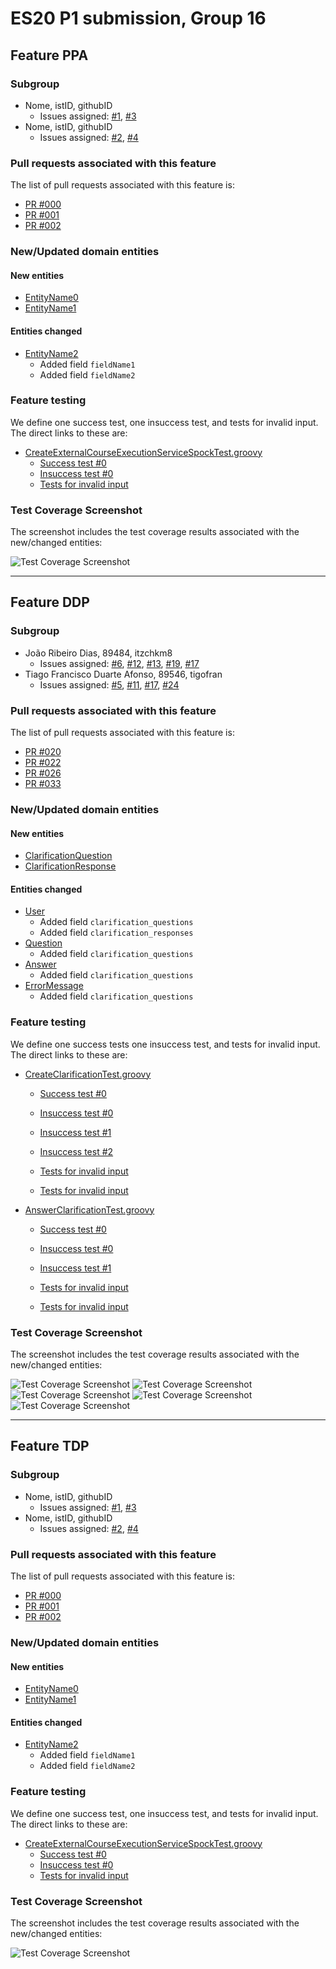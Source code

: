 # ES20 P1 submission, Group 16

## Feature PPA

### Subgroup
 - Nome, istID, githubID
   + Issues assigned: [#1](https://github.com), [#3](https://github.com)
 - Nome, istID, githubID
   + Issues assigned: [#2](https://github.com), [#4](https://github.com)
 
### Pull requests associated with this feature

The list of pull requests associated with this feature is:

 - [PR #000](https://github.com)
 - [PR #001](https://github.com)
 - [PR #002](https://github.com)


### New/Updated domain entities

#### New entities
 - [EntityName0](https://github.com)
 - [EntityName1](https://github.com)

#### Entities changed
 - [EntityName2](https://github.com)
   + Added field `fieldName1`
   + Added field `fieldName2`
 
### Feature testing

We define one success test, one insuccess test, and tests for invalid input. The direct links to these are:

 - [CreateExternalCourseExecutionServiceSpockTest.groovy](https://github.com/socialsoftware/quizzes-tutor/blob/31ba9bd5f5ddcbab61f1c4b2daca7331ad099f98/backend/src/test/groovy/pt/ulisboa/tecnico/socialsoftware/tutor/administration/service/CreateExternalCourseExecutionServiceSpockTest.groovy)
    + [Success test #0](https://github.com/socialsoftware/quizzes-tutor/blob/31ba9bd5f5ddcbab61f1c4b2daca7331ad099f98/backend/src/test/groovy/pt/ulisboa/tecnico/socialsoftware/tutor/administration/service/CreateExternalCourseExecutionServiceSpockTest.groovy#L39)
    + [Insuccess test #0](https://github.com/socialsoftware/quizzes-tutor/blob/31ba9bd5f5ddcbab61f1c4b2daca7331ad099f98/backend/src/test/groovy/pt/ulisboa/tecnico/socialsoftware/tutor/administration/service/CreateExternalCourseExecutionServiceSpockTest.groovy#L104)
    + [Tests for invalid input](https://github.com/socialsoftware/quizzes-tutor/blob/31ba9bd5f5ddcbab61f1c4b2daca7331ad099f98/backend/src/test/groovy/pt/ulisboa/tecnico/socialsoftware/tutor/administration/service/CreateExternalCourseExecutionServiceSpockTest.groovy#L145)


### Test Coverage Screenshot

The screenshot includes the test coverage results associated with the new/changed entities:

![Test Coverage Screenshot](https://web.tecnico.ulisboa.pt/~joaofernandoferreira/1920/ES/coverage_ex1.png)

---

## Feature DDP

### Subgroup
 - João Ribeiro Dias, 89484, itzchkm8
   + Issues assigned: [#6](https://github.com/tecnico-softeng/es20al_16-project/issues/6), [#12](https://github.com/tecnico-softeng/es20al_16-project/issues/12), [#13](https://github.com/tecnico-softeng/es20al_16-project/issues/13), [#19](https://github.com/tecnico-softeng/es20al_16-project/issues/19), [#17](https://github.com/tecnico-softeng/es20al_16-project/issues/17)
 - Tiago Francisco Duarte Afonso, 89546, tigofran
   + Issues assigned: [#5](https://github.com/tecnico-softeng/es20al_16-project/issues/5), [#11](https://github.com/tecnico-softeng/es20al_16-project/issues/11), 
[#17](https://github.com/tecnico-softeng/es20al_16-project/issues/17), 
[#24](https://github.com/tecnico-softeng/es20al_16-project/issues/24)


### Pull requests associated with this feature

The list of pull requests associated with this feature is:

 - [PR #020](https://github.com/tecnico-softeng/es20al_16-project/pull/20)
 - [PR #022](https://github.com/tecnico-softeng/es20al_16-project/pull/22)
 - [PR #026](https://github.com/tecnico-softeng/es20al_16-project/pull/26)
 - [PR #033](https://github.com/tecnico-softeng/es20al_16-project/pull/33)

### New/Updated domain entities

#### New entities
 - [ClarificationQuestion](https://github.com/tecnico-softeng/es20al_16-project/blob/ddp/backend/src/main/java/pt/ulisboa/tecnico/socialsoftware/tutor/clarification/domain/ClarificationQuestion.java)
 - [ClarificationResponse](https://github.com/tecnico-softeng/es20al_16-project/blob/ddp/backend/src/main/java/pt/ulisboa/tecnico/socialsoftware/tutor/clarification/domain/ClarificationResponse.java)

#### Entities changed
 - [User](https://github.com/tecnico-softeng/es20al_16-project/blob/ddp/backend/src/main/java/pt/ulisboa/tecnico/socialsoftware/tutor/user/User.java)
   + Added field `clarification_questions`
   + Added field `clarification_responses`
 - [Question](https://github.com/tecnico-softeng/es20al_16-project/blob/ddp/backend/src/main/java/pt/ulisboa/tecnico/socialsoftware/tutor/question/domain/Question.java)
   + Added field `clarification_questions`
 - [Answer](https://github.com/tecnico-softeng/es20al_16-project/blob/ddp/backend/src/main/java/pt/ulisboa/tecnico/socialsoftware/tutor/answer/domain/QuestionAnswer.java)
   + Added field `clarification_questions`
 - [ErrorMessage](https://github.com/tecnico-softeng/es20al_16-project/blob/ddp/backend/src/main/java/pt/ulisboa/tecnico/socialsoftware/tutor/exceptions/ErrorMessage.java)
   + Added field `clarification_questions`

 
### Feature testing

We define one success tests one insuccess test, and tests for invalid input. The direct links to these are:

 - [CreateClarificationTest.groovy](https://github.com/tecnico-softeng/es20al_16-project/blob/ddp/backend/src/test/groovy/pt/ulisboa/tecnico/socialsoftware/tutor/clarification/service/CreateClarificationTest.groovy)

    + [Success test #0](https://github.com/tecnico-softeng/es20al_16-project/blob/c69a0bbf8a013a285f3d6959c84a13466e00df26/backend/src/test/groovy/pt/ulisboa/tecnico/socialsoftware/tutor/clarification/service/CreateClarificationTest.groovy#L97)

    + [Insuccess test #0](https://github.com/tecnico-softeng/es20al_16-project/blob/c69a0bbf8a013a285f3d6959c84a13466e00df26/backend/src/test/groovy/pt/ulisboa/tecnico/socialsoftware/tutor/clarification/service/CreateClarificationTest.groovy#L118)
    + [Insuccess test #1](https://github.com/tecnico-softeng/es20al_16-project/blob/c69a0bbf8a013a285f3d6959c84a13466e00df26/backend/src/test/groovy/pt/ulisboa/tecnico/socialsoftware/tutor/clarification/service/CreateClarificationTest.groovy#L133)
    + [Insuccess test #2](https://github.com/tecnico-softeng/es20al_16-project/blob/c69a0bbf8a013a285f3d6959c84a13466e00df26/backend/src/test/groovy/pt/ulisboa/tecnico/socialsoftware/tutor/clarification/service/CreateClarificationTest.groovy#L154)


    + [Tests for invalid input](https://github.com/tecnico-softeng/es20al_16-project/blob/c69a0bbf8a013a285f3d6959c84a13466e00df26/backend/src/test/groovy/pt/ulisboa/tecnico/socialsoftware/tutor/clarification/service/CreateClarificationTest.groovy#L174)
    + [Tests for invalid input](https://github.com/tecnico-softeng/es20al_16-project/blob/c69a0bbf8a013a285f3d6959c84a13466e00df26/backend/src/test/groovy/pt/ulisboa/tecnico/socialsoftware/tutor/clarification/service/CreateClarificationTest.groovy#L200)


 - [AnswerClarificationTest.groovy](https://github.com/tecnico-softeng/es20al_16-project/blob/ddp/backend/src/test/groovy/pt/ulisboa/tecnico/socialsoftware/tutor/clarification/service/AnswerClarificationTest.groovy)

    + [Success test #0](https://github.com/tecnico-softeng/es20al_16-project/blob/c69a0bbf8a013a285f3d6959c84a13466e00df26/backend/src/test/groovy/pt/ulisboa/tecnico/socialsoftware/tutor/clarification/service/AnswerClarificationTest.groovy#L63)

    + [Insuccess test #0](https://github.com/tecnico-softeng/es20al_16-project/blob/c69a0bbf8a013a285f3d6959c84a13466e00df26/backend/src/test/groovy/pt/ulisboa/tecnico/socialsoftware/tutor/clarification/service/AnswerClarificationTest.groovy#L86)
    + [Insuccess test #1](https://github.com/tecnico-softeng/es20al_16-project/blob/c69a0bbf8a013a285f3d6959c84a13466e00df26/backend/src/test/groovy/pt/ulisboa/tecnico/socialsoftware/tutor/clarification/service/AnswerClarificationTest.groovy#L119)

    + [Tests for invalid input](https://github.com/tecnico-softeng/es20al_16-project/blob/c69a0bbf8a013a285f3d6959c84a13466e00df26/backend/src/test/groovy/pt/ulisboa/tecnico/socialsoftware/tutor/clarification/service/AnswerClarificationTest.groovy#L138)
    + [Tests for invalid input](https://github.com/tecnico-softeng/es20al_16-project/blob/c69a0bbf8a013a285f3d6959c84a13466e00df26/backend/src/test/groovy/pt/ulisboa/tecnico/socialsoftware/tutor/clarification/service/AnswerClarificationTest.groovy#L161)

### Test Coverage Screenshot

The screenshot includes the test coverage results associated with the new/changed entities:

![Test Coverage Screenshot](http://web.tecnico.ulisboa.pt/~ist189484/coverageES1/coverage1.png)
![Test Coverage Screenshot](http://web.tecnico.ulisboa.pt/~ist189484/coverageES1/coverage2.png)
![Test Coverage Screenshot](http://web.tecnico.ulisboa.pt/~ist189484/coverageES1/coverage3.png)
![Test Coverage Screenshot](http://web.tecnico.ulisboa.pt/~ist189484/coverageES1/coverage4.png)
![Test Coverage Screenshot](http://web.tecnico.ulisboa.pt/~ist189484/coverageES1/coverage5.png)

---


## Feature TDP

### Subgroup
 - Nome, istID, githubID
   + Issues assigned: [#1](https://github.com), [#3](https://github.com)
 - Nome, istID, githubID
   + Issues assigned: [#2](https://github.com), [#4](https://github.com)
 
### Pull requests associated with this feature

The list of pull requests associated with this feature is:

 - [PR #000](https://github.com)
 - [PR #001](https://github.com)
 - [PR #002](https://github.com)


### New/Updated domain entities

#### New entities
 - [EntityName0](https://github.com)
 - [EntityName1](https://github.com)

#### Entities changed
 - [EntityName2](https://github.com)
   + Added field `fieldName1`
   + Added field `fieldName2`
 
### Feature testing

We define one success test, one insuccess test, and tests for invalid input. The direct links to these are:

 - [CreateExternalCourseExecutionServiceSpockTest.groovy](https://github.com/socialsoftware/quizzes-tutor/blob/31ba9bd5f5ddcbab61f1c4b2daca7331ad099f98/backend/src/test/groovy/pt/ulisboa/tecnico/socialsoftware/tutor/administration/service/CreateExternalCourseExecutionServiceSpockTest.groovy)
    + [Success test #0](https://github.com/socialsoftware/quizzes-tutor/blob/31ba9bd5f5ddcbab61f1c4b2daca7331ad099f98/backend/src/test/groovy/pt/ulisboa/tecnico/socialsoftware/tutor/administration/service/CreateExternalCourseExecutionServiceSpockTest.groovy#L39)
    + [Insuccess test #0](https://github.com/socialsoftware/quizzes-tutor/blob/31ba9bd5f5ddcbab61f1c4b2daca7331ad099f98/backend/src/test/groovy/pt/ulisboa/tecnico/socialsoftware/tutor/administration/service/CreateExternalCourseExecutionServiceSpockTest.groovy#L104)
    + [Tests for invalid input](https://github.com/socialsoftware/quizzes-tutor/blob/31ba9bd5f5ddcbab61f1c4b2daca7331ad099f98/backend/src/test/groovy/pt/ulisboa/tecnico/socialsoftware/tutor/administration/service/CreateExternalCourseExecutionServiceSpockTest.groovy#L145)


### Test Coverage Screenshot

The screenshot includes the test coverage results associated with the new/changed entities:

![Test Coverage Screenshot](https://web.tecnico.ulisboa.pt/~joaofernandoferreira/1920/ES/coverage_ex1.png)
